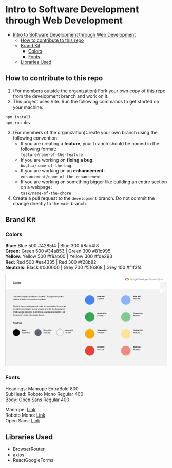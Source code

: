 # Intro to Software Development through Web Development

- [Intro to Software Development through Web Development](#intro-to-software-development-through-web-development)
  - [How to contribute to this repo](#how-to-contribute-to-this-repo)
  - [Brand Kit](#brand-kit)
    - [Colors](#colors)
    - [Fonts](#fonts)
  - [Libraries Used](#libraries-used)

## How to contribute to this repo

1. (For members outside the organization) Fork your own copy of this repo from the development branch and work on it.
2. This project uses Vite. Run the following commands to get started on your machine:
``` ruby
npm install
npm run dev
```
3. (For members of the organization)Create your own branch using the following convention:
   - If you are creating a **feature**, your branch should be named in the following format:  
   `feature/name-of-the-feature`
   - If you are working on **fixing a bug**:  
   `bugfix/name-of-the-bug`
   - If you are working on an **enhancement**:  
   `enhancement/name-of-the-enhancement`
   - If you are working on something bigger like building an entire section on a webpage:  
   `task/name-of-the-chore`
4. Create a pull request to the `development` branch. Do not commit the change directly to the `main` branch.

## Brand Kit

### Colors

**Blue:** Blue 500 #4285f4 | Blue 300 #8ab4f8  
**Green:** Green 500 #34a853 | Green 300 #81c995  
**Yellow:** Yellow 500 #f9ab00 | Yellow 300 #fde293    
**Red:** Red 500 #ea4335 | Red 300 #f28b82  
**Neutrals:** Black #000000 | Grey 700 #5f6368 | Grey 100 #f1f3f4  

![Color](src/assets/readme-res/brand-kit-screenshot-1.jpg)

### Fonts

Headings: Manrope ExtraBold 800  
SubHead: Roboto Mono Regular 400  
Body: Open Sans Regular 400  

Manrope: [Link](https://fonts.google.com/specimen/Manrope)  
Roboto Mono: [Link](https://fonts.google.com/specimen/Roboto+Mono)  
Open Sans: [Link](https://fonts.google.com/specimen/Open+Sans)  

## Libraries Used

- BrowserRouter
- axios
- ReactGoogleForms
